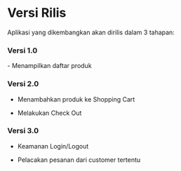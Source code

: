 # Versi Rilis

Aplikasi yang dikembangkan akan dirilis dalam 3 tahapan:
<h3>Versi 1.0</h3>
- Menampilkan daftar produk
<h3>Versi 2.0</h3>

- Menambahkan produk ke Shopping Cart 

- Melakukan Check Out
<h3>Versi 3.0</h3> 

- Keamanan Login/Logout 

- Pelacakan pesanan dari customer tertentu
